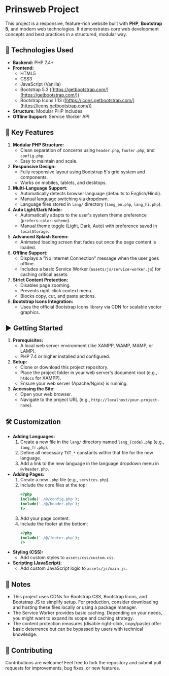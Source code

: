 # Prinsweb Project

This project is a responsive, feature-rich website built with **PHP**, **Bootstrap 5**, and modern web technologies. It demonstrates core web development concepts and best practices in a structured, modular way.

## 🧰 Technologies Used

*   **Backend:** PHP 7.4+
*   **Frontend:**
    *   HTML5
    *   CSS3
    *   JavaScript (Vanilla)
    *   Bootstrap 5.3 ([https://getbootstrap.com/](https://getbootstrap.com/))
    *   Bootstrap Icons 1.13 ([https://icons.getbootstrap.com/](https://icons.getbootstrap.com/))
*   **Structure:** Modular PHP includes
*   **Offline Support:** Service Worker API

## 🌟 Key Features

1.  **Modular PHP Structure:**
    *   Clean separation of concerns using `header.php`, `footer.php`, and `config.php`.
    *   Easy to maintain and scale.
2.  **Responsive Design:**
    *   Fully responsive layout using Bootstrap 5's grid system and components.
    *   Works on mobiles, tablets, and desktops.
3.  **Multi-Language Support:**
    *   Automatically detects browser language (defaults to English/Hindi).
    *   Manual language switching via dropdown.
    *   Language files stored in `lang/` directory (`lang_en.php`, `lang_hi.php`).
4.  **Auto Light/Dark Mode:**
    *   Automatically adapts to the user's system theme preference (`prefers-color-scheme`).
    *   Manual theme toggle (Light, Dark, Auto) with preference saved in `localStorage`.
5.  **Advanced Splash Screen:**
    *   Animated loading screen that fades out once the page content is loaded.
6.  **Offline Support:**
    *   Displays a "No Internet Connection" message when the user goes offline.
    *   Includes a basic Service Worker (`assets/js/service-worker.js`) for caching critical assets.
7.  **Strict Content Protection:**
    *   Disables page zooming.
    *   Prevents right-click context menu.
    *   Blocks copy, cut, and paste actions.
8.  **Bootstrap Icons Integration:**
    *   Uses the official Bootstrap Icons library via CDN for scalable vector graphics.

## ▶️ Getting Started

1.  **Prerequisites:**
    *   A local web server environment (like XAMPP, WAMP, MAMP, or LAMP).
    *   PHP 7.4 or higher installed and configured.
2.  **Setup:**
    *   Clone or download this project repository.
    *   Place the project folder in your web server's document root (e.g., `htdocs` for XAMPP).
    *   Ensure your web server (Apache/Nginx) is running.
3.  **Accessing the Site:**
    *   Open your web browser.
    *   Navigate to the project URL (e.g., `http://localhost/your-project-name`).

## 🛠️ Customization

*   **Adding Languages:**
    1.  Create a new file in the `lang/` directory named `lang_{code}.php` (e.g., `lang_fr.php`).
    2.  Define all necessary `TXT_*` constants within that file for the new language.
    3.  Add a link to the new language in the language dropdown menu in `@/header.php`.
*   **Adding Pages:**
    1.  Create a new `.php` file (e.g., `services.php`).
    2.  Include the core files at the top:
        ```php
        <?php
        include('./@/config.php');
        include('./@/header.php');
        ?>
        ```
    3.  Add your page content.
    4.  Include the footer at the bottom:
        ```php
        <?php
        include('./@/footer.php');
        ?>
        ```
*   **Styling (CSS):**
    *   Add custom styles to `assets/css/custom.css`.
*   **Scripting (JavaScript):**
    *   Add custom JavaScript logic to `assets/js/main.js`.

## 📝 Notes

*   This project uses CDNs for Bootstrap CSS, Bootstrap Icons, and Bootstrap JS to simplify setup. For production, consider downloading and hosting these files locally or using a package manager.
*   The Service Worker provides basic caching. Depending on your needs, you might want to expand its scope and caching strategy.
*   The content protection measures (disable right-click, copy/paste) offer basic deterrence but can be bypassed by users with technical knowledge.

## 🤝 Contributing

Contributions are welcome! Feel free to fork the repository and submit pull requests for improvements, bug fixes, or new features.

